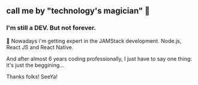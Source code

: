 ## call me by "technology's magician" 👋

### I'm still a DEV. But not forever.

🦾 Nowadays i'm getting expert in the JAMStack development. Node.js, React JS and React Native.

And after almost 6 years coding professionally, I just have to say one thing: it's just the beggining...

Thanks folks! SeeYa!

